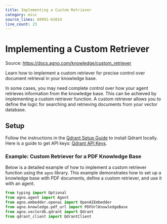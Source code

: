 ```yaml
---
title: Implementing a Custom Retriever
category: misc
source_lines: 60991-61014
line_count: 23
---
```


# Implementing a Custom Retriever
Source: https://docs.agno.com/knowledge/custom_retriever

Learn how to implement a custom retriever for precise control over document retrieval in your knowledge base.

In some cases, you may need complete control over how your agent retrieves information from the knowledge base. This can be achieved by implementing a custom retriever function. A custom retriever allows you to define the logic for searching and retrieving documents from your vector database.

## Setup

Follow the instructions in the [Qdrant Setup Guide](https://qdrant.tech/documentation/guides/installation/) to install Qdrant locally. Here is a guide to get API keys: [Qdrant API Keys](https://qdrant.tech/documentation/cloud/authentication/).

### Example: Custom Retriever for a PDF Knowledge Base

Below is a detailed example of how to implement a custom retriever function using the `agno` library. This example demonstrates how to set up a knowledge base with PDF documents, define a custom retriever, and use it with an agent.

```python
from typing import Optional
from agno.agent import Agent
from agno.embedder.openai import OpenAIEmbedder
from agno.knowledge.pdf_url import PDFUrlKnowledgeBase
from agno.vectordb.qdrant import Qdrant
from qdrant_client import QdrantClient

